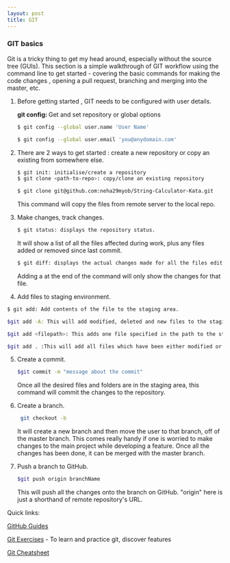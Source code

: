 ```yaml
---
layout: post
title: GIT
---
```

### GIT basics
Git is a tricky thing to get my head around, especially without the source tree (GUIs). This section is a simple walkthrough of GIT workflow using the command line to get started - covering the basic commands for making the code changes , opening a pull request, branching and merging into the master, etc.

1. Before getting started , GIT needs to be configured with user details. 

    <b> git config: </b> Get and set repository or global options 
    ```bash
    $ git config --global user.name 'User Name'
    ```
    ```bash
    $ git config --global user.email 'you@anydomain.com'
    ```
2. There are 2 ways to get started : create a new repository or copy an existing from somewhere else.
     ```bash
     $ git init: initialise/create a repository
     $ git clone <path-to-repo>: copy/clone an existing repository 
     ```
     ``` bash
     $ git clone git@github.com:neha29myob/String-Calculator-Kata.git
     ```
     This command will copy the files from remote server to the local repo.
     
3. Make changes, track changes.
    ```bash
    $ git status: displays the repository status.
    ```
    It will show a list of all the files affected during work, plus any files added or removed since last commit. 
    ```bash
    $ git diff: displays the actual changes made for all the files edited. 
    ```
    Adding a <filename> at the end of the command will only show the changes for that file.
	
4. Add files to staging environment.

```bash
$ git add: Add contents of the file to the staging area.
```
```bash
$git add -A: This will add modified, deleted and new files to the staging area.
```
```bash
$git add <filepath>: This adds one file specified in the path to the staging area.
```
```bash
$git add . :This will add all files which have been either modified or deleted to the staging area.
```

5. Create a commit.

    ```bash
    $git commit -m "message about the commit"
    ```
    Once all the desired files and folders are in the staging area, this command will commit the changes to the repository.
   
6. Create a branch.

    ```bash
     git checkout -b
     ```
     It will create a new branch and then move the user to that branch, off of the master branch.
     This comes really handy if one is worried to make changes to the main project while developing a feature. Once all the 	 changes has been done, it can be merged with the master branch.
     
 7. Push a branch to GitHub. 
 
    ```bash
    $git push origin branchName
    ```
    This will push all the changes onto the branch on GitHub. "origin" here is just a shorthand of remote repository's URL. 
 
 Quick links:
 
 [GitHub Guides](https://guides.github.com/)
 
 [Git Exercises](https://gitexercises.fracz.com/) - To learn and practice git, discover features
 
 [Git Cheatsheet](https://ndpsoftware.com/git-cheatsheet.html)
